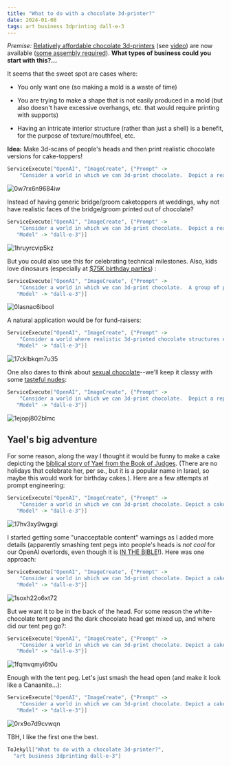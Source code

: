 ```yaml
---
title: "What to do with a chocolate 3d-printer?"
date: 2024-01-08
tags: art business 3dprinting dall-e-3
---
```


*Premise:*  [Relatively affordable chocolate 3d-printers](https://cocoapress.com/products/cocoa-press-3d-chocolate-printer-diy-kit) (see [video](https://youtube.com/shorts/FUGps9rICwA?si=e35sMNn0XoKHyM_s))  are now available ([some assembly required](https://www.tomshardware.com/3d-printing/cocoa-press-3d-printer-review)).  **What types of business could you start with this?...**

It seems that the sweet spot are cases where:

- You only want one (so making a mold is a waste of time)

- You are trying to make a shape that is not easily produced in a mold (but also doesn't have excessive overhangs, etc. that would require printing with supports)

- Having an intricate interior structure (rather than just a shell) is a benefit, for the purpose of texture/mouthfeel, etc. 

**Idea:**   Make 3d-scans of people's heads and then print realistic chocolate versions for cake-toppers!  

```mathematica
ServiceExecute["OpenAI", "ImageCreate", {"Prompt" -> 
    "Consider a world in which we can 3d-print chocolate.  Depict a realistic, 3d-printed chocolate face, emerging from a cake, at a party", "Model" -> "dall-e-3"}]
```

![0w7rx6n9684iw](/blog/images/2024/1/8/0w7rx6n9684iw.png)

Instead of having generic bridge/groom caketoppers at weddings, why not have realistic faces of the bridge/groom printed out of chocolate?

```mathematica
ServiceExecute["OpenAI", "ImageCreate", {"Prompt" -> 
    "Consider a world in which we can 3d-print chocolate.  Depict a realistic, 3d-printed chocolate face of the bride and groom at a wedding, emerging from the top of their wedding cake.  The bridge and groom are cutting the cake and smiling at the guests.", 
   "Model" -> "dall-e-3"}]
```

![1hruyrcvip5kz](/blog/images/2024/1/8/1hruyrcvip5kz.png)

But you could also use this for celebrating technical milestones. Also, kids love dinosaurs (especially at [$75K birthday parties](https://www.nytimes.com/2023/04/13/style/la-children-parties.html)) :

```mathematica
ServiceExecute["OpenAI", "ImageCreate", {"Prompt" -> 
    "Consider a world in which we can 3d-print chocolate.  A group of paleontologists are celebrating their new discovery with a party and there is a cake. On top of the cake is a realistic 3d-printed chocolate dinosaur skeleton.", 
   "Model" -> "dall-e-3"}]
```

![0lasnac6ibool](/blog/images/2024/1/8/0lasnac6ibool.png)

A natural application would be for fund-raisers:

```mathematica
ServiceExecute["OpenAI", "ImageCreate", {"Prompt" -> 
    "Consider a world where realistic 3d-printed chocolate structures exist.  At a fundraiser, a realistic 3d chocolate replica of the Milan Duomo is on top of the cake.", 
   "Model" -> "dall-e-3"}]
```

![17cklbkqm7u35](/blog/images/2024/1/8/17cklbkqm7u35.png)

One also dares to think about [sexual chocolate](https://en.wikipedia.org/wiki/Coming_to_America)--we'll keep it classy with some [tasteful nudes](https://en.wikipedia.org/wiki/David_(Michelangelo)): 

```mathematica
ServiceExecute["OpenAI", "ImageCreate", {"Prompt" -> 
    "Consider a world in which we can 3d-print chocolate.  Depict a replica of Michelangelo's David statue, 3d-printed out of chocolate, on top of a cake.", 
   "Model" -> "dall-e-3"}]
```

![1ejopj802blmc](/blog/images/2024/1/8/1ejopj802blmc.png)

## Yael's big adventure

For some reason, along the way I thought it would be funny to make a cake depicting the [biblical story of Yael from the Book of Judges](https://en.wikipedia.org/wiki/Jael). (There are no holidays that celebrate her, per se., but it is a popular name in Israel, so maybe this would work for birthday cakes.). Here are a few attempts at prompt engineering:

```mathematica
ServiceExecute["OpenAI", "ImageCreate", {"Prompt" -> 
    "Consider a world in which we can 3d-print chocolate. Depict a cake, with a 3d-printed chocolate statues of a man's head.  A real life woman at the party cuts the chocolate head and red raspberry jam oozers out. Make this reminiscent of the Biblical story of Yael or Jael.", 
   "Model" -> "dall-e-3"}]
```

![17hv3xy9wgxgi](/blog/images/2024/1/8/17hv3xy9wgxgi.png)

I started getting some "unacceptable content" warnings as I added more details (apparently smashing tent pegs into people's heads is *not cool* for our OpenAI overlords, even though it is [IN THE BIBLE](https://www.youtube.com/watch?v=ebGOhAGFC4M)!).  Here was one approach: 

```mathematica
ServiceExecute["OpenAI", "ImageCreate", {"Prompt" -> 
    "Consider a world in which we can 3d-print chocolate. Depict a cake, with a 3d-printed chocolate statues of a man's head.  A real life woman pushes a tent-peg into the chocolate head and red raspberry jam oozes out. Make this reminiscent of the Biblical story of Yael or Jael.", 
   "Model" -> "dall-e-3"}]
```

![1soxh22o6xt72](/blog/images/2024/1/8/1soxh22o6xt72.png)

But we want it to be in the back of the head. For some reason the white-chocolate tent peg and the dark chocolate head get mixed up, and where did our tent peg go?:

```mathematica
ServiceExecute["OpenAI", "ImageCreate", {"Prompt" -> 
    "Consider a world in which we can 3d-print chocolate. Depict a cake, with a 3d-printed chocolate statues of a man's head on top.  From the back of the 3d-printed chcoolate head is a white-chocolate 3d-printed tent peg and red raspberry jam is oozing out on to the cake.  This is at a party.  There is a real-life woman, who is holding a tent peg in one hand and is serving slices of cake with the other hand.  Make this reminiscent of the Biblical story of Yael (also known as Jael) from the Book of Judges.", 
   "Model" -> "dall-e-3"}]
```

![1fqmvqmyi6t0u](/blog/images/2024/1/8/1fqmvqmyi6t0u.png)

Enough with the tent peg.  Let's just smash the head open (and make it look like a Canaanite...):

```mathematica
ServiceExecute["OpenAI", "ImageCreate", {"Prompt" -> 
    "Consider a world in which we can 3d-print chocolate. Depict a cake, with a 3d-printed chocolate statues of a man's head on top.  From the back of the 3d-printed chocolate head is a white-chocolate 3d-printed tent peg and red raspberry jam is oozing out on to the cake.  This is at a party.  There is a real-life woman, who is holding a mallet in one hand and is serving slices of cake with the other hand.  Make this reminiscent of the Biblical story of Yael (also known as Jael) from the Book of Judges. To do that, make the man's head look vaguely like a Canaanite of biblical antiquity.", 
   "Model" -> "dall-e-3"}]
```

![0rx9o7d9cvwqn](/blog/images/2024/1/8/0rx9o7d9cvwqn.png)

TBH, I like the first one the best.

```mathematica
ToJekyll["What to do with a chocolate 3d-printer?", 
  "art business 3dprinting dall-e-3"]
```
